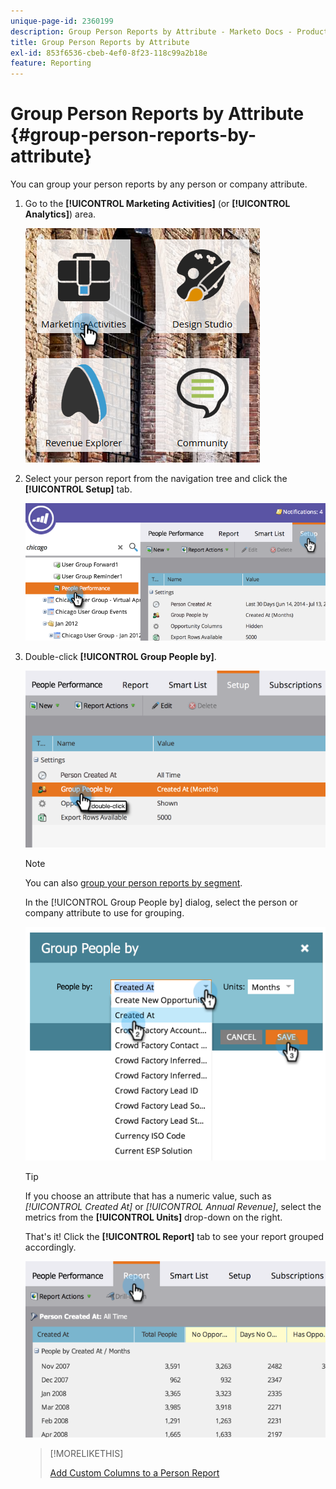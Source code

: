 ```yaml
---
unique-page-id: 2360199
description: Group Person Reports by Attribute - Marketo Docs - Product Documentation
title: Group Person Reports by Attribute
exl-id: 853f6536-cbeb-4ef0-8f23-118c99a2b18e
feature: Reporting
---
```

# Group Person Reports by Attribute {#group-person-reports-by-attribute}

You can group your person reports by any person or company attribute.

1. Go to the **[!UICONTROL Marketing Activities]** (or **[!UICONTROL Analytics]**) area.

   ![](assets/image2017-3-28-10-3a22-3a53.png)

1. Select your person report from the navigation tree and click the **[!UICONTROL Setup]** tab.

   ![](assets/image2017-3-28-11-3a33-3a48.png)

1. Double-click **[!UICONTROL Group People by]**.

   ![](assets/image2017-3-28-11-3a34-3a5.png)

   >[!NOTE]
   >
   >You can also [group your person reports by segment](/help/marketo/product-docs/personalization/segmentation-and-snippets/segmentation/group-person-reports-by-segment.md).

   In the [!UICONTROL Group People by] dialog, select the person or company attribute to use for grouping.

   ![](assets/image2017-3-28-11-3a34-3a42.png)

   >[!TIP]
   >
   >If you choose an attribute that has a numeric value, such as _[!UICONTROL Created At]_ or _[!UICONTROL Annual Revenue]_, select the metrics from the **[!UICONTROL Units]** drop-down on the right.

   That's it! Click the **[!UICONTROL Report]** tab to see your report grouped accordingly.

   ![](assets/image2017-3-28-11-3a35-3a0.png)

   >[!MORELIKETHIS]
   >
   >[Add Custom Columns to a Person Report](/help/marketo/product-docs/reporting/basic-reporting/editing-reports/add-custom-columns-to-a-person-report.md)
